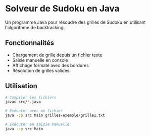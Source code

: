 # Solveur de Sudoku en Java

Un programme Java pour résoudre des grilles de Sudoku en utilisant l'algorithme de backtracking.

## Fonctionnalités
- Chargement de grille depuis un fichier texte
- Saisie manuelle en console
- Affichage formaté avec des bordures
- Résolution de grilles valides

## Utilisation
```bash
# Compiler les fichiers
javac src/*.java

# Exécuter avec un fichier
java -cp src Main grilles-exemple/grille1.txt

# Exécuter en saisie manuelle
java -cp src Main